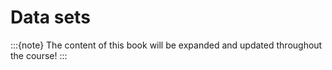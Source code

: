 # Data sets

:::{note}
The content of this book will be expanded and updated throughout the course!
:::